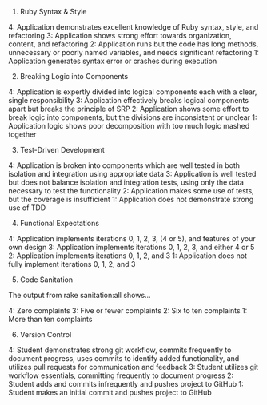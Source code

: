 1. Ruby Syntax & Style

4: Application demonstrates excellent knowledge of Ruby syntax, style, and refactoring
3: Application shows strong effort towards organization, content, and refactoring
2: Application runs but the code has long methods, unnecessary or poorly named variables, and needs significant refactoring
1: Application generates syntax error or crashes during execution

2. Breaking Logic into Components

4: Application is expertly divided into logical components each with a clear, single responsibility
3: Application effectively breaks logical components apart but breaks the principle of SRP
2: Application shows some effort to break logic into components, but the divisions are inconsistent or unclear
1: Application logic shows poor decomposition with too much logic mashed together

3. Test-Driven Development

4: Application is broken into components which are well tested in both isolation and integration using appropriate data
3: Application is well tested but does not balance isolation and integration tests, using only the data necessary to test the functionality
2: Application makes some use of tests, but the coverage is insufficient
1: Application does not demonstrate strong use of TDD

4. Functional Expectations

4: Application implements iterations 0, 1, 2, 3, (4 or 5), and features of your own design
3: Application implements iterations 0, 1, 2, 3, and either 4 or 5
2: Application implements iterations 0, 1, 2, and 3
1: Application does not fully implement iterations 0, 1, 2, and 3

5. Code Sanitation

The output from rake sanitation:all shows…

4: Zero complaints
3: Five or fewer complaints
2: Six to ten complaints
1: More than ten complaints

6. Version Control

4: Student demonstrates strong git workflow, commits frequently to document progress, uses commits to identify added functionality, and utilizes pull requests for communication and feedback
3: Student utilizes git workflow essentials, committing frequently to document progress
2: Student adds and commits infrequently and pushes project to GitHub
1: Student makes an initial commit and pushes project to GitHub
